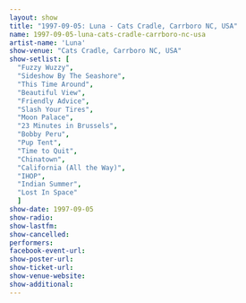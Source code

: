 ```yaml
---
layout: show
title: "1997-09-05: Luna - Cats Cradle, Carrboro NC, USA"
name: 1997-09-05-luna-cats-cradle-carrboro-nc-usa
artist-name: 'Luna'
show-venue: "Cats Cradle, Carrboro NC, USA"
show-setlist: [
  "Fuzzy Wuzzy",
  "Sideshow By The Seashore",
  "This Time Around",
  "Beautiful View",
  "Friendly Advice",
  "Slash Your Tires",
  "Moon Palace",
  "23 Minutes in Brussels",
  "Bobby Peru",
  "Pup Tent",
  "Time to Quit",
  "Chinatown",
  "California (All the Way)",
  "IHOP",
  "Indian Summer",
  "Lost In Space"
  ]
show-date: 1997-09-05
show-radio: 
show-lastfm: 
show-cancelled: 
performers: 
facebook-event-url: 
show-poster-url: 
show-ticket-url: 
show-venue-website: 
show-additional: 
---
```


